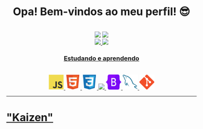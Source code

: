<h1 align="center">Opa! Bem-vindos ao meu perfil! 😎</h1>


<div align="center" style="display: inline_block"><br>
   <a href = "mailto:ederpvenancio@gmail.com"><img src="https://img.shields.io/badge/-Gmail-%23333?style=for-the-badge&logo=gmail&logoColor=white" target="_blank"></a>
   <a href="https://www.linkedin.com/in/eder-ven%C3%A2ncio-4963b5208/" target="_blank"><img src="https://img.shields.io/badge/-LinkedIn-%230077B5?style=for-the-badge&logo=linkedin&logoColor=white" target="_blank"></a>
</div>

<div align="center">
  <a href="https://github.com/Edervenancio">
  <img height="180em" src="https://github-readme-stats.vercel.app/api?username=Edervenancio&show_icons=true&theme=radical&include_all_commits=true&count_private=true"/>
  <img height="180em" src="https://github-readme-stats.vercel.app/api/top-langs/?username=Edervenancio&layout=compact&langs_count=7&theme=radical"/>
</div>
  <h3 align="center"> Estudando e aprendendo </h3>
  <div align="center"><br>
   <img height="40" src="https://github.com/devicons/devicon/blob/master/icons/javascript/javascript-original.svg">
   <img height="40" src="https://github.com/devicons/devicon/blob/master/icons/html5/html5-original.svg">
   <img height="40" src="https://github.com/devicons/devicon/blob/master/icons/css3/css3-original.svg">
   <img height="40" src="https://cdn.jsdelivr.net/gh/devicons/devicon/icons/php/php-original.svg" />
   <img height="40" src="https://github.com/devicons/devicon/blob/master/icons/bootstrap/bootstrap-original.svg">
   <img height="40" src="https://github.com/devicons/devicon/blob/master/icons/mysql/mysql-original.svg">
   <img height="40" src="https://github.com/devicons/devicon/blob/master/icons/git/git-original.svg">
</div>
  <hr>
  
  
  
  
  <h1>"Kaizen"</h1>
  
 
                                                                                                                                                                                                                                                                        
                                                                                    
